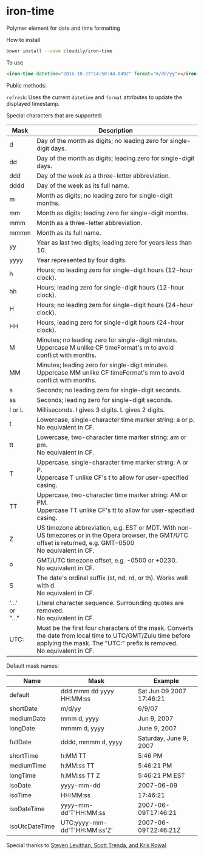 # iron-time
Polymer element for date and time formatting

How to install

```sh
bower install --save cloudily/iron-time
```

To use

```html
<iron-time datetime="2016-10-27T14:50:44.049Z" format="m/dd/yy"></iron-time>
```

Public methods:

`refresh`: Uses the current `datetime` and `format` attributes to update the displayed timestamp.

Special characters that are supported:

| Mask | Description |
| ---- | ----------- |
| d    | Day of the month as digits; no leading zero for single-digit days. |
| dd   | Day of the month as digits; leading zero for single-digit days. |
| ddd  | Day of the week as a three-letter abbreviation. |
| dddd | Day of the week as its full name. |
| m    | Month as digits; no leading zero for single-digit months. |
| mm   | Month as digits; leading zero for single-digit months. |
| mmm  | Month as a three-letter abbreviation. |
| mmmm | Month as its full name. |
| yy   | Year as last two digits; leading zero for years less than 10. |
| yyyy | Year represented by four digits. |
| h    | Hours; no leading zero for single-digit hours (12-hour clock). |
| hh   | Hours; leading zero for single-digit hours (12-hour clock). |
| H    | Hours; no leading zero for single-digit hours (24-hour clock). |
| HH   | Hours; leading zero for single-digit hours (24-hour clock). |
| M    | Minutes; no leading zero for single-digit minutes.<br>Uppercase M unlike CF timeFormat's m to avoid conflict with months. |
| MM   | Minutes; leading zero for single-digit minutes.<br>Uppercase MM unlike CF timeFormat's mm to avoid conflict with months. |
| s    | Seconds; no leading zero for single-digit seconds. |
| ss   | Seconds; leading zero for single-digit seconds. |
| l or L | Milliseconds. l gives 3 digits. L gives 2 digits. |
| t    | Lowercase, single-character time marker string: a or p.<br>No equivalent in CF. |
| tt   | Lowercase, two-character time marker string: am or pm.<br>No equivalent in CF. |
| T    | Uppercase, single-character time marker string: A or P.<br>Uppercase T unlike CF's t to allow for user-specified casing. |
| TT   | Uppercase, two-character time marker string: AM or PM.<br>Uppercase TT unlike CF's tt to allow for user-specified casing. |
| Z    | US timezone abbreviation, e.g. EST or MDT. With non-US timezones or in the Opera browser, the GMT/UTC offset is returned, e.g. GMT-0500<br>No equivalent in CF. |
| o    | GMT/UTC timezone offset, e.g. -0500 or +0230.<br>No equivalent in CF. |
| S    | The date's ordinal suffix (st, nd, rd, or th). Works well with d.<br>No equivalent in CF. |
| '…'<br>or<br>"…" |  Literal character sequence. Surrounding quotes are removed.<br>No equivalent in CF. |
| UTC: | Must be the first four characters of the mask. Converts the date from local time to UTC/GMT/Zulu time before applying the mask. The "UTC:" prefix is removed.<br>No equivalent in CF. |

Default mask names:

| Name | Mask | Example |
| ---- | ---- | ------- |
| default | ddd mmm dd yyyy HH:MM:ss | Sat Jun 09 2007 17:46:21 |
| shortDate | m/d/yy | 6/9/07 |
| mediumDate | mmm d, yyyy | Jun 9, 2007 |
| longDate | mmmm d, yyyy | June 9, 2007 |
| fullDate | dddd, mmmm d, yyyy | Saturday, June 9, 2007 |
| shortTime | h:MM TT | 5:46 PM |
| mediumTime | h:MM:ss TT | 5:46:21 PM |
| longTime | h:MM:ss TT Z | 5:46:21 PM EST |
| isoDate | yyyy-mm-dd | 2007-06-09 |
| isoTime | HH:MM:ss | 17:46:21 |
| isoDateTime | yyyy-mm-dd'T'HH:MM:ss | 2007-06-09T17:46:21 |
| isoUtcDateTime | UTC:yyyy-mm-dd'T'HH:MM:ss'Z' | 2007-06-09T22:46:21Z |

Special thanks to [Steven Levithan, Scott Trenda, and Kris Kowal](http://blog.stevenlevithan.com/archives/date-time-format)

